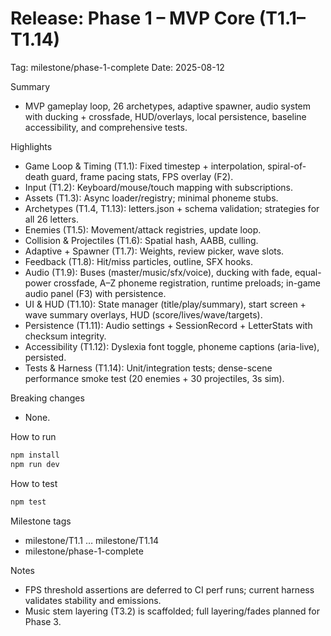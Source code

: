 # Release: Phase 1 – MVP Core (T1.1–T1.14)

Tag: milestone/phase-1-complete
Date: 2025-08-12

Summary
- MVP gameplay loop, 26 archetypes, adaptive spawner, audio system with ducking + crossfade, HUD/overlays, local persistence, baseline accessibility, and comprehensive tests.

Highlights
- Game Loop & Timing (T1.1): Fixed timestep + interpolation, spiral-of-death guard, frame pacing stats, FPS overlay (F2).
- Input (T1.2): Keyboard/mouse/touch mapping with subscriptions.
- Assets (T1.3): Async loader/registry; minimal phoneme stubs.
- Archetypes (T1.4, T1.13): letters.json + schema validation; strategies for all 26 letters.
- Enemies (T1.5): Movement/attack registries, update loop.
- Collision & Projectiles (T1.6): Spatial hash, AABB, culling.
- Adaptive + Spawner (T1.7): Weights, review picker, wave slots.
- Feedback (T1.8): Hit/miss particles, outline, SFX hooks.
- Audio (T1.9): Buses (master/music/sfx/voice), ducking with fade, equal-power crossfade, A–Z phoneme registration, runtime preloads; in-game audio panel (F3) with persistence.
- UI & HUD (T1.10): State manager (title/play/summary), start screen + wave summary overlays, HUD (score/lives/wave/targets).
- Persistence (T1.11): Audio settings + SessionRecord + LetterStats with checksum integrity.
- Accessibility (T1.12): Dyslexia font toggle, phoneme captions (aria-live), persisted.
- Tests & Harness (T1.14): Unit/integration tests; dense-scene performance smoke test (20 enemies + 30 projectiles, 3s sim).

Breaking changes
- None.

How to run
```bash
npm install
npm run dev
```

How to test
```bash
npm test
```

Milestone tags
- milestone/T1.1 … milestone/T1.14
- milestone/phase-1-complete

Notes
- FPS threshold assertions are deferred to CI perf runs; current harness validates stability and emissions.
- Music stem layering (T3.2) is scaffolded; full layering/fades planned for Phase 3.
